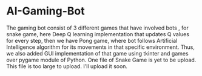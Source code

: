 # AI-Gaming-Bot
The gaming bot consist of 3 different games that have involved bots , for snake game, here Deep Q learning implementation that updates Q values for every step, then we have Pong game, where bot follows Artificial Intelligence algorithm for its movements in that specific environment. Thus, we also added GUI implementation of that game using tkinter and games over pygame module of Python.
One file of Snake Game is yet to be upload. This file is too large to upload. I'll upload it soon.
